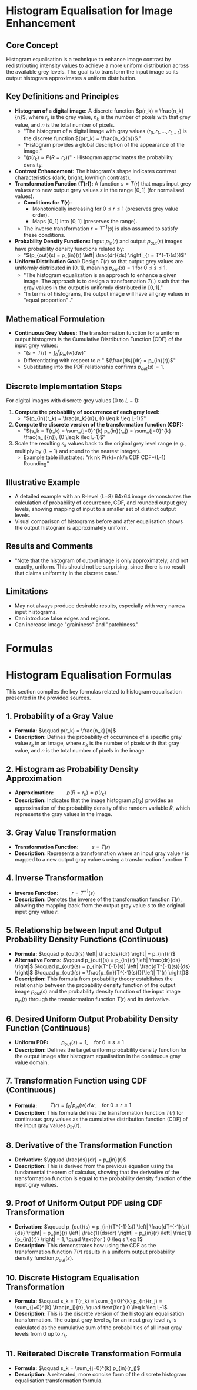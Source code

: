 # Histogram Equalisation for Image Enhancement

## Core Concept

Histogram equalisation is a technique to enhance image contrast by redistributing intensity values to achieve a more uniform distribution across the available grey levels. The goal is to transform the input image so its output histogram approximates a uniform distribution.

## Key Definitions and Principles

* **Histogram of a digital image:** A discrete function $p(r_k) = \frac{n_k}{n}$, where $r_k$ is the grey value, $n_k$ is the number of pixels with that grey value, and $n$ is the total number of pixels.
    * "The histogram of a digital image with gray values $(r_0, r_1, ..., r_{L-1})$ is the discrete function $(p(r_k) = \frac{n_k}{n})$."
    * "Histogram provides a global description of the appearance of the image."
    * "$(p(r_k) \approx P(R = r_k))$" - Histogram approximates the probability density.
* **Contrast Enhancement:** The histogram's shape indicates contrast characteristics (dark, bright, low/high contrast).
* **Transformation Function (T(r)):** A function $s = T(r)$ that maps input grey values $r$ to new output grey values $s$ in the range $[0, 1]$ (for normalised values).
    * **Conditions for $T(r)$:**
        * Monotonically increasing for $0 \leq r \leq 1$ (preserves grey value order).
        * Maps $[0, 1]$ into $[0, 1]$ (preserves the range).
    * The inverse transformation $r = T^{-1}(s)$ is also assumed to satisfy these conditions.
* **Probability Density Functions:** Input $p_{in}(r)$ and output $p_{out}(s)$ images have probability density functions related by:
    * "$(p_{out}(s) = p_{in}(r) \left| \frac{dr}{ds} \right|_{r = T^{-1}(s)})$"
* **Uniform Distribution Goal:** Design $T(r)$ so that output grey values are uniformly distributed in $[0, 1]$, meaning $p_{out}(s) = 1$ for $0 \leq s \leq 1$.
    * "The histogram equalization is an approach to enhance a given image. The approach is to design a transformation $T(.)$ such that the gray values in the output is uniformly distributed in $[0, 1]$."
    * "In terms of histograms, the output image will have all gray values in “equal proportion” ."

## Mathematical Formulation

* **Continuous Grey Values:** The transformation function for a uniform output histogram is the Cumulative Distribution Function (CDF) of the input grey values:
    * "$(s = T(r) = \int_{0}^{r} p_{in}(w) dw)$"
    * Differentiating with respect to $r$: " $(\frac{ds}{dr} = p_{in}(r))$"
    * Substituting into the PDF relationship confirms $p_{out}(s) = 1$.

## Discrete Implementation Steps

For digital images with discrete grey values (0 to $L-1$):

1.  **Compute the probability of occurrence of each grey level:**
    * "$(p_{in}(r_k) = \frac{n_k}{n}), (0 \leq k \leq L-1)$"
2.  **Compute the discrete version of the transformation function (CDF):**
    * "$(s_k = T(r_k) = \sum_{j=0}^{k} p_{in}(r_j) = \sum_{j=0}^{k} \frac{n_j}{n}), (0 \leq k \leq L-1)$"
3.  Scale the resulting $s_k$ values back to the original grey level range (e.g., multiply by $(L-1)$ and round to the nearest integer).
    * Example table illustrates: "rk nk P(rk)=nk/n CDF CDF*(L-1) Rounding"

## Illustrative Example

* A detailed example with an 8-level (L=8) 64x64 image demonstrates the calculation of probability of occurrence, CDF, and rounded output grey levels, showing mapping of input to a smaller set of distinct output levels.
* Visual comparison of histograms before and after equalisation shows the output histogram is approximately uniform.

## Results and Comments

* "Note that the histogram of output image is only approximately, and not exactly, uniform. This should not be surprising, since there is no result that claims uniformity in the discrete case."

## Limitations

* May not always produce desirable results, especially with very narrow input histograms.
* Can introduce false edges and regions.
* Can increase image "graininess" and "patchiness."

# Formulas

# Histogram Equalisation Formulas

This section compiles the key formulas related to histogram equalisation presented in the provided sources.

## 1. Probability of a Gray Value

* **Formula:**
    $\qquad p(r_k) = \frac{n_k}{n}$
* **Description:** Defines the probability of occurrence of a specific gray value $r_k$ in an image, where $n_k$ is the number of pixels with that gray value, and $n$ is the total number of pixels in the image.

## 2. Histogram as Probability Density Approximation

* **Approximation:**
    $\qquad p(R = r_k) \approx p(r_k)$
* **Description:** Indicates that the image histogram $p(r_k)$ provides an approximation of the probability density of the random variable $R$, which represents the gray values in the image.

## 3. Gray Value Transformation

* **Transformation Function:**
    $\qquad s = T(r)$
* **Description:** Represents a transformation where an input gray value $r$ is mapped to a new output gray value $s$ using a transformation function $T$.

## 4. Inverse Transformation

* **Inverse Function:**
    $\qquad r = T^{-1}(s)$
* **Description:** Denotes the inverse of the transformation function $T(r)$, allowing the mapping back from the output gray value $s$ to the original input gray value $r$.

## 5. Relationship between Input and Output Probability Density Functions (Continuous)

* **Formula:**
    $\qquad p_{out}(s) \left| \frac{ds}{dr} \right| = p_{in}(r)$
* **Alternative Forms:**
    $\qquad p_{out}(s) = p_{in}(r) \left| \frac{dr}{ds} \right|$
    $\qquad p_{out}(s) = p_{in}(T^{-1}(s)) \left| \frac{dT^{-1}(s)}{ds} \right|$
    $\qquad p_{out}(s) = \frac{p_{in}(T^{-1}(s))}{\left| T'(r) \right|}$
* **Description:** This formula from probability theory establishes the relationship between the probability density function of the output image $p_{out}(s)$ and the probability density function of the input image $p_{in}(r)$ through the transformation function $T(r)$ and its derivative.

## 6. Desired Uniform Output Probability Density Function (Continuous)

* **Uniform PDF:**
    $\qquad p_{out}(s) = 1, \quad \text{for } 0 \leq s \leq 1$
* **Description:** Defines the target uniform probability density function for the output image after histogram equalisation in the continuous gray value domain.

## 7. Transformation Function using CDF (Continuous)

* **Formula:**
    $\qquad T(r) = \int_{0}^{r} p_{in}(w) dw, \quad \text{for } 0 \leq r \leq 1$
* **Description:** This formula defines the transformation function $T(r)$ for continuous gray values as the cumulative distribution function (CDF) of the input gray values $p_{in}(r)$.

## 8. Derivative of the Transformation Function

* **Derivative:**
    $\qquad \frac{ds}{dr} = p_{in}(r)$
* **Description:** This is derived from the previous equation using the fundamental theorem of calculus, showing that the derivative of the transformation function is equal to the probability density function of the input gray values.

## 9. Proof of Uniform Output PDF using CDF Transformation

* **Derivation:**
    $\qquad p_{out}(s) = p_{in}(T^{-1}(s)) \left| \frac{dT^{-1}(s)}{ds} \right| = p_{in}(r) \left| \frac{1}{ds/dr} \right| = p_{in}(r) \left| \frac{1}{p_{in}(r)} \right| = 1, \quad \text{for } 0 \leq s \leq 1$
* **Description:** This demonstrates how using the CDF as the transformation function $T(r)$ results in a uniform output probability density function $p_{out}(s)$.

## 10. Discrete Histogram Equalisation Transformation

* **Formula:**
    $\qquad s_k = T(r_k) = \sum_{j=0}^{k} p_{in}(r_j) = \sum_{j=0}^{k} \frac{n_j}{n}, \quad \text{for } 0 \leq k \leq L-1$
* **Description:** This is the discrete version of the histogram equalisation transformation. The output gray level $s_k$ for an input gray level $r_k$ is calculated as the cumulative sum of the probabilities of all input gray levels from 0 up to $r_k$.

## 11. Reiterated Discrete Transformation Formula

* **Formula:**
    $\qquad s_k = \sum_{j=0}^{k} p_{in}(r_j)$
* **Description:** A reiterated, more concise form of the discrete histogram equalisation transformation formula.